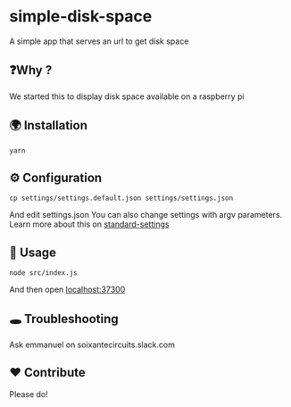 # simple-disk-space

A simple app that serves an url to get disk space


## ❓Why ?

We started this to display disk space available on a raspberry pi

## 🌍 Installation

`yarn`


## ⚙ Configuration

```
cp settings/settings.default.json settings/settings.json
```

And edit settings.json
You can also change settings with argv parameters.
Learn more about this on [standard-settings](https://github.com/soixantecircuits/standard-settings)


## 👋 Usage

```
node src/index.js
```

And then open [localhost:37300](http://localhost:37300)

## 🕳 Troubleshooting

Ask emmanuel on soixantecircuits.slack.com

## ❤️ Contribute

Please do!
